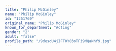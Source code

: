 ```yaml
---
title: "Philip McGinley"
name: "Philip McGinley"
id: "1251769"
original_name: "Philip McGinley"
known_for_department: "Acting"
gender: "2"
adult: "false"
profile_path: "/9desdU4jIFT0Y03oTFi9MQaNhf9.jpg"
---
```

